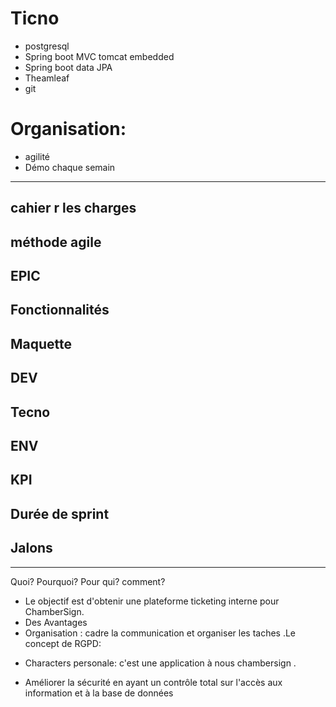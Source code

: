 
# Ticno  
* postgresql
* Spring boot MVC tomcat embedded
* Spring boot data JPA
* Theamleaf
* git

# Organisation:
* agilité
* Démo chaque semain
***
## cahier r les charges
## méthode agile
## EPIC
## Fonctionnalités 
## Maquette 
## DEV
## Tecno
## ENV
## KPI
## Durée de sprint 
## Jalons
***
Quoi?
Pourquoi?
Pour qui?
comment?
- Le objectif est d'obtenir une plateforme ticketing interne pour ChamberSign.
 - Des Avantages
- Organisation :
 cadre la communication et organiser les taches .Le concept de  RGPD:
* Characters personale:
  c'est une application à nous chambersign .

* Améliorer la sécurité en ayant un contrôle total sur l'accès aux information et à la base de données
